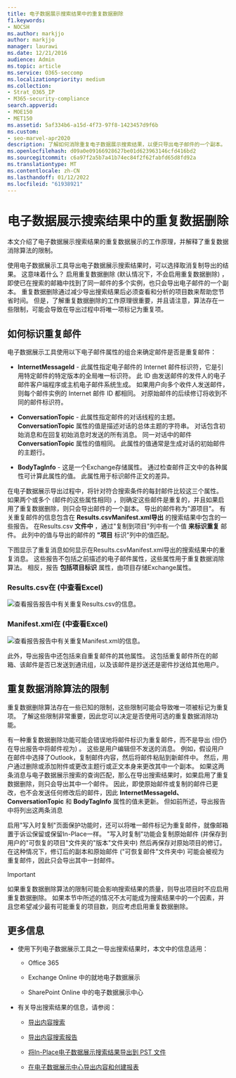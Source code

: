 ```yaml
---
title: 电子数据展示搜索结果中的重复数据删除
f1.keywords:
- NOCSH
ms.author: markjjo
author: markjjo
manager: laurawi
ms.date: 12/21/2016
audience: Admin
ms.topic: article
ms.service: O365-seccomp
ms.localizationpriority: medium
ms.collection:
- Strat_O365_IP
- M365-security-compliance
search.appverid:
- MOE150
- MET150
ms.assetid: 5af334b6-a15d-4f73-97f8-1423457d9f6b
ms.custom:
- seo-marvel-apr2020
description: 了解如何消除重复电子数据展示搜索结果，以便只导出电子邮件的一个副本。
ms.openlocfilehash: d09a0e09166928627be01d623963146cfd416bd2
ms.sourcegitcommit: c6a97f2a5b7a41b74ec84f2f62fabfd65d8fd92a
ms.translationtype: MT
ms.contentlocale: zh-CN
ms.lasthandoff: 01/12/2022
ms.locfileid: "61938921"
---
```

# <a name="de-duplication-in-ediscovery-search-results"></a>电子数据展示搜索结果中的重复数据删除

本文介绍了电子数据展示搜索结果的重复数据展示的工作原理，并解释了重复数据消除算法的限制。
  
使用电子数据展示工具导出电子数据展示搜索结果时，可以选择取消复制导出的结果。 这意味着什么？ 启用重复数据删除 (默认情况下，不会启用重复数据删除) ，即使已在搜索的邮箱中找到了同一邮件的多个实例，也只会导出电子邮件的一个副本。 重复数据删除通过减少导出搜索结果后必须查看和分析的项目数来帮助您节省时间。 但是，了解重复数据删除的工作原理很重要，并且请注意，算法存在一些限制，可能会导致在导出过程中将唯一项标记为重复项。
  
## <a name="how-duplicate-messages-are-identified"></a>如何标识重复邮件

电子数据展示工具使用以下电子邮件属性的组合来确定邮件是否是重复邮件：
  
- **InternetMessageId** - 此属性指定电子邮件的 Internet 邮件标识符，它是引用特定邮件的特定版本的全局唯一标识符。 此 ID 由发送邮件的发件人的电子邮件客户端程序或主机电子邮件系统生成。 如果用户向多个收件人发送邮件，则每个邮件实例的 Internet 邮件 ID 都相同。 对原始邮件的后续修订将收到不同的邮件标识符。 

- **ConversationTopic** - 此属性指定邮件的对话线程的主题。 **ConversationTopic** 属性的值是描述对话的总体主题的字符串。 对话包含初始消息和在回复初始消息时发送的所有消息。 同一对话中的邮件 **ConversationTopic** 属性的值相同。 此属性的值通常是生成对话的初始邮件的主题行。 

- **BodyTagInfo** - 这是一个Exchange存储属性。 通过检查邮件正文中的各种属性可计算此属性的值。 此属性用于标识邮件正文的差异。 

在电子数据展示导出过程中，将针对符合搜索条件的每封邮件比较这三个属性。 如果两个或多个 (邮件的这些属性相同) ，则确定这些邮件是重复的，并且如果启用了重复数据删除，则只会导出邮件的一个副本。 导出的邮件称为"源项目"。 有关重复邮件的信息包含在 **Results.csvManifest.xml导出** 的搜索结果中包含的一些报告。 在Results.csv **文件中** ，通过"复制到项目"列中有一个值 **来标识重复** 邮件。 此列中的值与导出的邮件的 **"项目** 标识"列中的值匹配。 
  
下图显示了重复消息如何显示在Results.csvManifest.xml导出的搜索结果中的重复消息。  这些报告不包括之前描述的电子邮件属性，这些属性用于重复数据消除算法。 相反，报告 **包括项目标识** 属性，由项目存储Exchange属性。 
  
 ### <a name="resultscsv-report-viewed-in-excel"></a>Results.csv在 (中查看Excel) 
  
![查看报告报告中有关重复Results.csv的信息。](../media/e3d64004-3b91-4cba-b6f3-934b46cbdcdb.png)
  
 ### <a name="manifestxml-report-viewed-in-excel"></a>Manifest.xml在 (中查看Excel) 
  
![查看报告报告中有关重复Manifest.xml的信息。](../media/69aa4786-9883-46ff-bcae-b35e0daf4a6d.png)
  
此外，导出报告中还包括来自重复邮件的其他属性。 这包括重复邮件所在的邮箱、该邮件是否已发送到通讯组，以及该邮件是抄送还是密件抄送给其他用户。
  
## <a name="limitations-of-the-de-duplication-algorithm"></a>重复数据消除算法的限制

重复数据删除算法存在一些已知的限制，这些限制可能会导致唯一项被标记为重复项。 了解这些限制非常重要，因此您可以决定是否使用可选的重复数据消除功能。
  
有一种重复数据删除功能可能会错误地将邮件标识为重复邮件，而不是导出 (但仍在导出报告中将邮件视为) 。 这些是用户编辑但不发送的消息。 例如，假设用户在邮件中选择了Outlook，复制邮件内容，然后将邮件粘贴到新邮件中。 然后，用户通过删除或添加附件或更改主题行或正文本身来更改其中一个副本。 如果这两条消息与电子数据展示搜索的查询匹配，那么在导出搜索结果时，如果启用了重复数据删除，则只会导出其中一个邮件。 因此，即使原始邮件或复制的邮件已更改，也不会发送任何修改后的邮件，因此 **InternetMessageId、ConversationTopic** 和 **BodyTagInfo** 属性的值未更新。  但如前所述，导出报告中将列出这两条消息 
  
启用"写入时复制"页面保护功能时，还可以将唯一邮件标记为重复邮件，就像邮箱置于诉讼保留或保留In-Place一样。 "写入时复制"功能会复制原始邮件 (并保存到用户的"可恢复的项目"文件夹的"版本"文件夹中) 然后再保存对原始项目的修订。 在这种情况下，修订后的副本和原始邮件 ("可恢复邮件"文件夹中) 可能会被视为重复邮件，因此只会导出其中一封邮件。
  
> [!IMPORTANT]
> 如果重复数据删除算法的限制可能会影响搜索结果的质量，则导出项目时不应启用重复数据删除。 如果本节中所述的情况不太可能成为搜索结果中的一个因素，并且您希望减少最有可能重复的项目数，则应考虑启用重复数据删除。 
  
## <a name="more-information"></a>更多信息

- 使用下列电子数据展示工具之一导出搜索结果时，本文中的信息适用：

  - Office 365

  - Exchange Online 中的就地电子数据展示

  - SharePoint Online 中的电子数据展示中心

- 有关导出搜索结果的信息，请参阅：

  - [导出内容搜索](export-search-results.md)

  - [导出内容搜索报告](export-a-content-search-report.md)

  - [将In-Place电子数据展示搜索结果导出到 PST 文件](/exchange/security-and-compliance/in-place-ediscovery/export-search-results)

  - [在电子数据展示中心导出内容和创建报表](/SharePoint/governance/export-content-and-create-reports-in-the-ediscovery-center)
